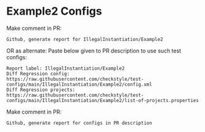 # Example2 Configs
Make comment in PR:
```
Github, generate report for IllegalInstantiation/Example2
```
OR as alternate:
Paste below given to PR description to use such test configs:
```
Report label: IllegalInstantiation/Example2
Diff Regression config: https://raw.githubusercontent.com/checkstyle/test-configs/main/IllegalInstantiation/Example2/config.xml
Diff Regression projects: https://raw.githubusercontent.com/checkstyle/test-configs/main/IllegalInstantiation/Example2/list-of-projects.properties
```
Make comment in PR:
```
Github, generate report for configs in PR description
```
